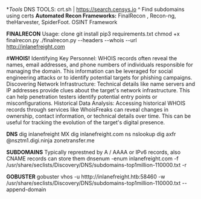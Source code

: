 **Tools*
DNS TOOLS: crt.sh | https://search.censys.io
^ Find subdomains using certs
**Automated Recon Frameworks:**
FinalRecon , Recon-ng, theHarvester, SpiderFoot. OSINT Framework

**FINALRECON**
Usage:
clone git
install pip3 requirements.txt
chmod +x finalrecon.py
./finalrecon.py --headers --whois --url http://inlanefreight.com


#****WHOIS!****
Identifying Key Personnel: WHOIS records often reveal the names, email addresses, and phone numbers of individuals responsible for managing the domain. This information can be leveraged for social engineering attacks or to identify potential targets for phishing campaigns.
Discovering Network Infrastructure: Technical details like name servers and IP addresses provide clues about the target's network infrastructure. This can help penetration testers identify potential entry points or misconfigurations.
Historical Data Analysis: Accessing historical WHOIS records through services like WhoisFreaks can reveal changes in ownership, contact information, or technical details over time. This can be useful for tracking the evolution of the target's digital presence.


**DNS**
dig inlanefreight MX
dig inlanefreight.com ns
nslookup
dig axfr @nsztm1.digi.ninja zonetransfer.me

**SUBDOMAINS**
Typically represtned by A / AAAA or IPv6 records, also CNAME records can store them
dnsenum -enum inlanefreight.com -f /usr/share/seclists/Discovery/DNS/subdomains-top1million-110000.txt -r

**GOBUSTER**
gobuster vhos -u htttp://inlanefreight.htb:58460 -w /usr/share/seclists/Discovery/DNS/subdomains-top1million-110000.txt --append-domain

